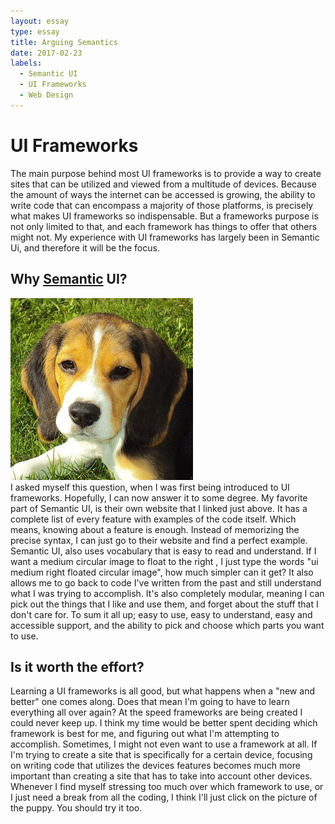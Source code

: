 ```yaml
---
layout: essay
type: essay
title: Arguing Semantics
date: 2017-02-23
labels:
  - Semantic UI
  - UI Frameworks
  - Web Design
---
```


<h1> UI Frameworks </h1>
The main purpose behind most UI frameworks is to provide a way to create sites that can be utilized and viewed from a multitude of 
devices. Because the amount of ways the internet can be accessed is growing, the ability to write code that can encompass a
majority of those platforms, is precisely what makes UI frameworks so indispensable. But a frameworks purpose is not only limited 
to that, and each framework has things to offer that others might not. My experience with UI frameworks has largely been in 
Semantic Ui, and therefore it will be the focus. 

## Why <a href="http://semantic-ui.com/">Semantic</a> UI?
<div class="ui medium right floated circular image">
  <img class="ui image" src="../images/puppy.jpg"><a href="https://www.youtube.com/watch?v=hZ1oEvhmIko"></a>
</div>
I asked myself this question, when I was first being introduced to UI frameworks. Hopefully, I can now answer it to some degree.
My favorite part of Semantic UI, is their own website that I linked just above. It has a complete list of every feature with
examples of the code itself. Which means, knowing about a feature is enough. Instead of memorizing the precise syntax, I can just
go to their website and find a perfect example. Semantic UI, also uses vocabulary that is easy to read and understand. If I want a 
medium circular image to float to the right , I just type the words "ui medium right floated circular image", how much simpler can 
it get? It also allows me to go back to code I've written from the past and still understand what I was trying to accomplish. It's
also completely modular, meaning I can pick out the things that I like and use them, and forget about the stuff that I don't care 
for. To sum it all up; easy to use, easy to understand, easy and accessible support, and the ability to pick and choose which
parts you want to use. 

## Is it worth the effort?

Learning a UI frameworks is all good, but what happens when a "new and better" one comes along. Does that mean I'm going to have 
to learn everything all over again? At the speed frameworks are being created I could never keep up. I think my time would be better spent deciding which framework is best for me, and figuring out what I'm attempting to accomplish. Sometimes, I might 
not even want to use a framework at all. If I'm trying to create a site that is specifically for a certain device, focusing on writing code that utilizes
the devices features becomes much more important than creating a site that has to take into account other devices. Whenever I find myself stressing too much over which framework to use, or I just need a break from all the coding, I think I'll just click 
on the picture of the puppy. You should try it too.  
